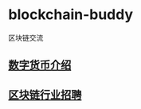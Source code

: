 # blockchain-buddy

区块链交流

## [数字货币介绍](crypto/crypto.md)

## [区块链行业招聘](career/internal_referral.md)

